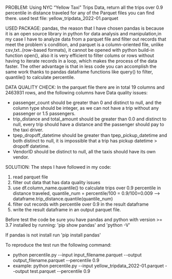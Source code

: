 
PROBLEM:
Using NYC “Yellow Taxi” Trips Data, return all the trips over 0.9 percentile in distance traveled for any of the Parquet files you can find there.
used test file: yellow_tripdata_2022-01.parquet

USED PACKAGE: 
pandas, the reason that I have chosen pandas is because it is an open source library in python for data analysis and manipulation,in my case I have to analyze data from a parquet file and filter out records that meet the problem´s condition, and parquet is a column-oriented file, unlike csv,txt..(row-based formats), it cannot be opened with python build-in function open(), also it is very efficient to filter colums or rows without having to iterate records in a loop, which makes the process of the data faster. The other advantage is that in less code you can accomplish the same work thanks to pandas dataframe functions like query() to filter, quantile() to calculate percentile.

DATA QUALITY CHECK:
In the parquet file there are in total 19 columns and 2463931 rows, and the following columns have Data quality issues:
- passenger_count should be greater than 0 and distinct to null, and the column type should be integer, as we can not have a trip without any passenger or 1.5 passengers.
- trip_distance and total_amount should be greater than 0.0 and distinct to null, every trip should have a distance and the passenger should pay to the taxi driver.
- tpep_dropoff_datetime should be greater than tpep_pickup_datetime and both distinct to null, it is impossible that a trip has pickup datetime > dropoff datetime.
- VendorID should be distinct to null, all the taxis should have its own vendor.

SOLUTION:
The steps I have followed in my code:
1. read parquet file
2. filter out data that has data quality issues
3. use df.column_name.quantile() to calculate trips over 0.9 percentile in distance traveled, quantile_num = percentile/100 = 0.9/100=0.009  --> dataframe.trip_distance.quantile(quantile_num)
4. filter out records with percentile over 0.9 in the result dataframe
5. write the result dataframe in an output parquet file.

Before test the code be sure you have pandas and python with version >= 3.7 installed by running: 'pip show pandas' and 'python -V'

If pandas is not install run 'pip install pandas'

To reproduce the test run the following command:
* python percentile.py --input input_filename.parquet --output output_filename.parquet --percentile 0.9
* example: python percentile.py --input yellow_tripdata_2022-01.parquet --output test.parquet --percentile 0.9